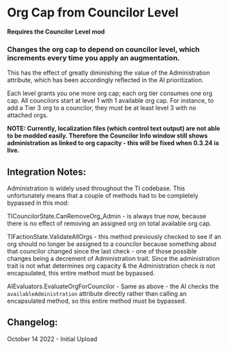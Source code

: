 ﻿<h1>Org Cap from Councilor Level</h1>

**Requires the Councilor Level mod**

<h3>Changes the org cap to depend on councilor level, which increments every time you apply an augmentation.</h3>

This has the effect of greatly diminishing the value of the Administration attribute, which has been
accordingly reflected in the AI prioritization.

Each level grants you one more org cap; each org tier consumes one org cap. All councilors start at
level 1 with 1 available org cap. For instance, to add a Tier 3 org to a councilor, they must be at 
least level 3 with no attached orgs. 

**NOTE: Currently, localization files (which control text output) are not able to be modded easily.
Therefore the Councilor Info window still shows administration as linked to org capacity - this will
be fixed when 0.3.24 is live.**

<h2>Integration Notes:</h2>

Administration is widely used throughout the TI codebase. This unfortunately means that 
a couple of methods had to be completely bypassed in this mod:

TICouncilorState.CanRemoveOrg_Admin - is always true now, because there is no effect of removing
an assigned org on total available org cap.

TIFactionState.ValidateAllOrgs - this method previously checked to see if an org should no longer
be assigned to a councilor because something about that councilor changed since the last check -
one of those possible changes being a decrement of Administration trait. Since the administration
trait is not what determines org capacity & the Administration check is not encapsulated, this 
entire method must be bypassed. 

AIEvaluators.EvaluateOrgForCouncilor - Same as above - the AI checks the `availableAdministration`
attribute directly rather than calling an encapsulated method, so this entire method must be bypassed.


<h2>Changelog:</h2>

October 14 2022 - Initial Upload
